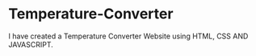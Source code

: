 # Temperature-Converter
I have created a Temperature Converter Website using HTML, CSS AND JAVASCRIPT.
